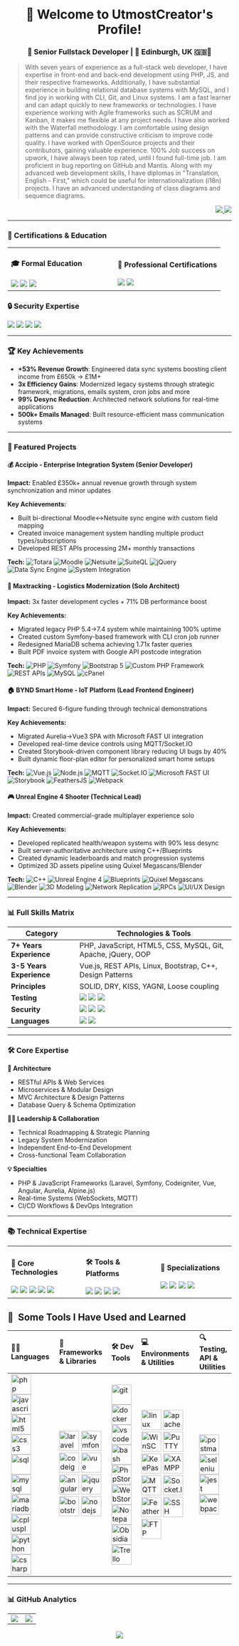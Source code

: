 <h1 align="center">👋 Welcome to UtmostCreator's Profile!</h1>
<h3 align="center">🚀 Senior Fullstack Developer | 📍 Edinburgh, UK 🇬🇧🏴󠁧󠁢󠁳󠁣󠁴󠁿</h3>

> With seven years of experience as a full-stack web developer, I have expertise in front-end and back-end development using PHP, JS, and their respective frameworks. Additionally, I have substantial experience in building relational database systems with MySQL, and I find joy in working with CLI, Git, and Linux systems. I am a fast learner and can adapt quickly to new frameworks or technologies. I have experience working with Agile frameworks such as SCRUM and Kanban, it makes me flexible at any project needs. I have also worked with the Waterfall methodology. I am comfortable using design patterns and can provide constructive criticism to improve code quality. I have worked with OpenSource projects and their contributors, gaining valuable experience. 100% Job success on upwork, I have always been top rated, until I found full-time job. I am proficient in bug reporting on GitHub and Mantis. Along with my advanced web development skills, I have diplomas in "Translation, English - First," which could be useful for internationalization (i18n) projects. I have an advanced understanding of class diagrams and sequence diagrams.

<div align="right">
  <a href="https://drive.google.com/file/d/182c4HgrjBbksa53GWmDswzOc2Zv9KcZX">
    <img src="https://img.shields.io/badge/Download_CV-FF0000?style=for-the-badge&logo=adobeacrobatreader&logoColor=white" />
  </a>
  <a href="https://www.linkedin.com/in/utmost-creator/">
    <img src="https://img.shields.io/badge/Connect-0077B5?style=for-the-badge&logo=linkedin&logoColor=white" />
  </a>
</div>


---

### 📜 Certifications & Education

<table>
<tr>
<td width="50%">
<h4>🎓 Formal Education</h4>
<img src="https://img.shields.io/badge/MSc_Software_Engineering-Distinction-8A2BE2">
<img src="https://img.shields.io/badge/BA_Germanic_Languages-English_Translation-4682B4">
<img src="https://img.shields.io/badge/CISCO_IT_Essentials-Passed-1BA0D7">
</td>
<td width="50%">
<h4>📜 Professional Certifications</h4>
<img src="https://img.shields.io/badge/QATestLab-Certified_Test_Engineer-green">
<img src="https://img.shields.io/badge/British_Council-C2_English-important">
</td>
</tr>
</table>

### 🔒 Security Expertise

<img src="https://img.shields.io/badge/OWASP_Top_10-Implemented-4A90E2"> <img src="https://img.shields.io/badge/Secure_API_Design-3_yrs-FF6C37"> <img src="https://img.shields.io/badge/CSRF/XSS_Protection-7_yrs-green"> <img src="https://img.shields.io/badge/SQL_Injection_Prevention-7_yrs-4479A1">

---

### 🏆 Key Achievements

- **+53% Revenue Growth**: Engineered data sync systems boosting client income from £650k → £1M+ 
- **3x Efficiency Gains**: Modernized legacy systems through strategic framework, migrations, emails system, cron jobs and more
- **99% Desync Reduction**: Architected network solutions for real-time applications
- **500k+ Emails Managed**: Built resource-efficient mass communication systems

---

### 🚀 Featured Projects

#### 💰 Accipio - Enterprise Integration System (Senior Developer)

**Impact:** Enabled £350k+ annual revenue growth through system synchronization and minor updates

**Key Achievements:**
- Built bi-directional Moodle↔Netsuite sync engine with custom field mapping
- Created invoice management system handling multiple product types/subscriptions
- Developed REST APIs processing 2M+ monthly transactions

**Tech:**
![Totara](https://img.shields.io/badge/Totara-1F78B4?style=flat) ![Moodle](https://img.shields.io/badge/Moodle-F98012?style=flat&logo=moodle) ![Netsuite](https://img.shields.io/badge/Netsuite-1F4788?style=flat) ![SuiteQL](https://img.shields.io/badge/SuiteQL-326690?style=flat) ![jQuery](https://img.shields.io/badge/jQuery-0769AD?style=flat&logo=jquery) ![Data Sync Engine](https://img.shields.io/badge/Data_Sync-34A853?style=flat) ![System Integration](https://img.shields.io/badge/System_Integration-4285F4?style=flat) 

#### 🚛 Maxtracking - Logistics Modernization (Solo Architect)

**Impact:** 3x faster development cycles + 71% DB performance boost

**Key Achievements:**
- Migrated legacy PHP 5.4→7.4 system while maintaining 100% uptime
- Created custom Symfony-based framework with CLI cron job runner
- Redesigned MariaDB schema achieving 1.71x faster queries
- Built PDF invoice system with Google API postcode integration

**Tech:**
![PHP](https://img.shields.io/badge/PHP-777BB4?style=flat&logo=php&logoColor=white) ![Symfony](https://img.shields.io/badge/Symfony-000000?style=flat&logo=symfony) ![Bootstrap 5](https://img.shields.io/badge/Bootstrap-7952B3?style=flat&logo=bootstrap) ![Custom PHP Framework](https://img.shields.io/badge/Custom_Framework-4F5B93?style=flat) ![REST APIs](https://img.shields.io/badge/REST_API-FF6C37?style=flat&logo=postman) ![MySQL](https://img.shields.io/badge/MySQL-4479A1?style=flat&logo=mysql) ![cPanel](https://img.shields.io/badge/cPanel-FF6C37?style=flat&logo=cpanel) 

#### 🏠 BYND Smart Home - IoT Platform (Lead Frontend Engineer)

**Impact:** Secured 6-figure funding through technical demonstrations

**Key Achievements:**
- Migrated Aurelia→Vue3 SPA with Microsoft FAST UI integration
- Developed real-time device controls using MQTT/Socket.IO
- Created Storybook-driven component library reducing UI bugs by 40%
- Built dynamic floor-plan editor for personalized smart home setups

**Tech:**
![Vue.js](https://img.shields.io/badge/Vue.js-4FC08D?style=flat&logo=vuedotjs&logoColor=white) ![Node.js](https://img.shields.io/badge/Node.js-339933?style=flat&logo=nodedotjs&logoColor=white) ![MQTT](https://img.shields.io/badge/MQTT-660066?style=flat&logo=mqtt) ![Socket.IO](https://img.shields.io/badge/Socket.IO-010101?style=flat&logo=socketdotio) ![Microsoft FAST UI](https://img.shields.io/badge/FAST_UI-005A9E?style=flat&logo=microsoft) ![Storybook](https://img.shields.io/badge/Storybook-FF4785?style=flat&logo=storybook) ![FeathersJS](https://img.shields.io/badge/FeathersJS-333333?style=flat) ![Webpack](https://img.shields.io/badge/Webpack-8DD6F9?style=flat&logo=webpack&logoColor=black) 

#### 🎮 Unreal Engine 4 Shooter (Technical Lead)

**Impact:** Created commercial-grade multiplayer experience solo

**Key Achievements:**
- Developed replicated health/weapon systems with 90% less desync
- Built server-authoritative architecture using C++/Blueprints
- Created dynamic leaderboards and match progression systems
- Optimized 3D assets pipeline using Quixel Megascans/Blender

**Tech:** 
![C++](https://img.shields.io/badge/C++-00599C?style=flat&logo=c%2B%2B&logoColor=white) ![Unreal Engine 4](https://img.shields.io/badge/Unreal_Engine-0E1128?style=flat&logo=unrealengine&logoColor=white) ![Blueprints](https://img.shields.io/badge/Blueprints-0E1128?style=flat&logo=unrealengine&logoColor=white) ![Quixel Megascans](https://img.shields.io/badge/Quixel_Megascans-1E1E1E?style=flat&logo=quixel) ![Blender](https://img.shields.io/badge/Blender-F5792A?style=flat&logo=blender&logoColor=white) ![3D Modeling](https://img.shields.io/badge/3D_Modeling-FF6F61?style=flat) ![Network Replication](https://img.shields.io/badge/Network_Replication-4285F4?style=flat) ![RPCs](https://img.shields.io/badge/RPCs-34A853?style=flat) ![UI/UX Design](https://img.shields.io/badge/UI%2FUX-FF4088?style=flat) 

---

### 📊 Full Skills Matrix

| Category| Technologies & Tools |
|--------|-----|
| **7+ Years Experience** | PHP, JavaScript, HTML5, CSS, MySQL, Git, Apache, jQuery, OOP|
| **3-5 Years Experience** | Vue.js, REST APIs, Linux, Bootstrap, C++, Design Patterns |
| **Principles** | SOLID, DRY, KISS, YAGNI, Loose coupling |
| **Testing** | <img src="https://img.shields.io/badge/Cypress-17202C?logo=cypress"> <img src="https://img.shields.io/badge/Selenium-43B02A?logo=selenium"> <img src="https://img.shields.io/badge/JMeter-D22128?logo=apachejmeter"> |
| **Security**| <img src="https://img.shields.io/badge/XSS_Protection-4A90E2"> <img src="https://img.shields.io/badge/SQL_Injection_Prevention-4479A1"> <img src="https://img.shields.io/badge/CSRF_Protection-000000">|
| **Languages** | <img src="https://img.shields.io/badge/English-C2-brightgreen"> <img src="https://img.shields.io/badge/German_A1-0063B1"> |

---

### 🛠️ Core Expertise

**🔧 Architecture**

* RESTful APIs & Web Services
* Microservices & Modular Design
* MVC Architecture & Design Patterns
* Database Query & Schema Optimization

**👨‍💼 Leadership & Collaboration**

* Technical Roadmapping & Strategic Planning
* Legacy System Modernization
* Independent End-to-End Development
* Cross-functional Team Collaboration

**💡 Specialties**

* PHP & JavaScript Frameworks (Laravel, Symfony, Codeigniter, Vue, Angular, Aurelia, Alpine.js)
* Real-time Systems (WebSockets, MQTT)
* CI/CD Workflows & DevOps Integration

---

### 📚 Technical Expertise

<table>
<tr>
<td width="33%">
<h4>🔧 Core Technologies</h4>
<img src="https://img.shields.io/badge/PHP-7_yrs-777BB4?logo=php&logoColor=white">
<img src="https://img.shields.io/badge/JavaScript-7_yrs-F7DF1E?logo=javascript&logoColor=black">
<img src="https://img.shields.io/badge/MySQL-7_yrs-4479A1?logo=mysql&logoColor=white">
<img src="https://img.shields.io/badge/Symfony-3_yr-000000?logo=symfony">
<img src="https://img.shields.io/badge/Vue.js-3_yrs-4FC08D?logo=vuedotjs">
</td>
<td width="33%">
<h4>🛠️ Tools & Platforms</h4>
<img src="https://img.shields.io/badge/Git-7_yrs-F05032?logo=git">
<img src="https://img.shields.io/badge/Docker-<1_yr-2496ED?logo=docker">
<img src="https://img.shields.io/badge/PHPStorm-7_yrs-000000?logo=phpstorm">
<img src="https://img.shields.io/badge/Postman-3_yrs-FF6C37?logo=postman">
</td>
<td width="33%">
<h4>🎯 Specializations</h4>
<img src="https://img.shields.io/badge/REST_API-3_yrs-FF6C37?logo=postman">
<img src="https://img.shields.io/badge/OOP-7_yrs-3776AB?logo=python">
<img src="https://img.shields.io/badge/DB_Modeling-7_yrs-4479A1?logo=mysql">
<img src="https://img.shields.io/badge/Security-3_yrs-4A90E2?logo=securityscorecard">
</td>
</tr>
</table>

<h2>🚀 &nbsp;Some Tools I Have Used and Learned</h2> 

<table>
  <thead>
    <tr>
      <th align="left">🧑‍💻 Languages</th>
      <th align="left">🧩 Frameworks & Libraries</th>
      <th align="left">🛠️ Dev Tools</th>
      <th align="left">💻 Environments & Utilities</th>
      <th align="left">🔍 Testing, API & Utilities</th>
    </tr>
  </thead>
  <tbody>
    <tr>
      <td>
        <img src="https://cdn.jsdelivr.net/gh/devicons/devicon/icons/php/php-original.svg" alt="php" width="45" height="45"/>
        <img src="https://cdn.jsdelivr.net/gh/devicons/devicon/icons/javascript/javascript-original.svg" alt="javascript" width="45" height="45"/>
        <img src="https://cdn.jsdelivr.net/gh/devicons/devicon/icons/html5/html5-original.svg" alt="html5" width="45" height="45"/>
        <img src="https://cdn.jsdelivr.net/gh/devicons/devicon/icons/css3/css3-original.svg" alt="css3" width="45" height="45"/>
        <img src="https://www.svgrepo.com/show/7344/sql-file-format-symbol.svg" alt="sql" width="45" height="45"/>
        <img src="https://cdn.jsdelivr.net/gh/devicons/devicon/icons/mysql/mysql-original.svg" alt="mysql" width="45" height="45"/>
        <img src="https://www.svgrepo.com/show/354037/mariadb-icon.svg" alt="mariadb" width="45" height="45"/>
        <img src="https://cdn.jsdelivr.net/gh/devicons/devicon/icons/cplusplus/cplusplus-original.svg" alt="cplusplus" width="45" height="45"/>
        <img src="https://cdn.jsdelivr.net/gh/devicons/devicon/icons/python/python-original.svg" alt="python" width="45" height="45"/>
        <img src="https://cdn.jsdelivr.net/gh/devicons/devicon/icons/csharp/csharp-original.svg" alt="csharp" width="45" height="45"/>
      </td>
      <td>
        <img src="https://www.svgrepo.com/show/376332/laravel.svg" alt="laravel" width="45" height="45"/>
        <img src="https://cdn.jsdelivr.net/gh/devicons/devicon/icons/symfony/symfony-original.svg" alt="symfony" width="45" height="45"/>
        <img src="https://www.svgrepo.com/show/303425/codeigniter-logo.svg" alt="codeigniter" width="45" height="45"/>
        <img src="https://cdn.jsdelivr.net/gh/devicons/devicon/icons/vuejs/vuejs-original.svg" alt="vue" width="45" height="45"/>
        <img src="https://cdn.jsdelivr.net/gh/devicons/devicon/icons/angularjs/angularjs-original.svg" alt="angular" width="45" height="45"/>
        <img src="https://cdn.jsdelivr.net/gh/devicons/devicon/icons/jquery/jquery-original.svg" alt="jquery" width="45" height="45"/>
        <img src="https://cdn.jsdelivr.net/gh/devicons/devicon/icons/bootstrap/bootstrap-original.svg" alt="bootstrap" width="45" height="45"/>
        <img src="https://cdn.jsdelivr.net/gh/devicons/devicon/icons/nodejs/nodejs-original.svg" alt="nodejs" width="45" height="45"/>
      </td>
      <td>
        <img src="https://cdn.jsdelivr.net/gh/devicons/devicon/icons/git/git-original.svg" alt="git" width="45" height="45"/>
        <img src="https://cdn.jsdelivr.net/gh/devicons/devicon/icons/docker/docker-original.svg" alt="docker" width="45" height="45"/>
        <img src="https://cdn.jsdelivr.net/gh/devicons/devicon/icons/vscode/vscode-original.svg" alt="vscode" width="45" height="45"/>
        <img src="https://cdn.jsdelivr.net/gh/devicons/devicon/icons/bash/bash-original.svg" alt="bash" width="45" height="45"/>
        <img src="https://www.svgrepo.com/show/354184/phpstorm.svg" alt="PhpStorm" width="45" height="45"/>
        <img src="https://upload.wikimedia.org/wikipedia/commons/thumb/c/c0/WebStorm_Icon.svg/512px-WebStorm_Icon.svg.png" alt="WebStorm" width="45" height="45"/>
        <img src="https://www.svgrepo.com/show/479656/notepad-document-3.svg" alt="Notepad++" width="45" height="45"/>
        <img src="https://www.svgrepo.com/show/504676/obsidian.svg" alt="Obsidian" width="45" height="45"/>
        <img src="https://www.svgrepo.com/show/475688/trello-color.svg" alt="Trello" width="45" height="45"/>
      </td>
      <td>
        <img src="https://cdn.jsdelivr.net/gh/devicons/devicon/icons/linux/linux-original.svg" alt="linux" width="45" height="45"/>
        <img src="https://cdn.jsdelivr.net/gh/devicons/devicon/icons/apache/apache-original.svg" alt="apache" width="45" height="45"/>
        <img src="https://winscp-static-746341.c.cdn77.org/assets/images/logos/logo.png" alt="WinSCP" width="45" height="45"/>
        <img src="https://commons.wikimedia.org/wiki/Special:FilePath/PuTTY_Icon.svg" alt="PuTTY" width="45" height="45"/>
        <img src="https://commons.wikimedia.org/wiki/Special:FilePath/KeePassXC.svg" alt="KeePassXC" width="45" height="45"/>
        <img src="https://www.svgrepo.com/show/306995/xampp.svg" alt="XAMPP" width="45" height="45"/>
        <img src="https://upload.wikimedia.org/wikipedia/commons/3/3c/Mqtt-hor.svg" alt="MQTT" width="45" height="45"/>
        <img src="https://www.svgrepo.com/show/342225/socket-io.svg" alt="Socket.IO" width="45" height="45"/>
        <img src="https://www.svgrepo.com/show/353732/feathersjs.svg" alt="FeathersJS" width="45" height="45"/>
        <img src="https://www.svgrepo.com/show/438984/ssh.svg" alt="SSH" width="45" height="45"/>
        <img src="https://upload.wikimedia.org/wikipedia/commons/e/e0/Mqtt-hor.svg" alt="FTP" width="45" height="45"/>
      </td>
      <td>
        <img src="https://cdn.jsdelivr.net/gh/devicons/devicon/icons/postman/postman-original.svg" alt="postman" width="45" height="45"/>
        <img src="https://cdn.jsdelivr.net/gh/devicons/devicon/icons/selenium/selenium-original.svg" alt="selenium" width="45" height="45"/>
        <img src="https://cdn.jsdelivr.net/gh/devicons/devicon/icons/jest/jest-plain.svg" alt="jest" width="45" height="45"/>
        <img src="https://cdn.jsdelivr.net/gh/devicons/devicon/icons/webpack/webpack-original.svg" alt="webpack" width="45" height="45"/>
      </td>
    </tr>
  </tbody>
</table>

---

### 📊 GitHub Analytics

<table>
<tr>
<td>
<img align="center" src="https://github-readme-stats.vercel.app/api?username=utmostcreator&show_icons=true&theme=radical" />
</td>
<td>
<img align="center" src="https://github-readme-streak-stats.herokuapp.com/?user=utmostcreator&theme=radical" />
</td>
</tr>
</table>

<p align="center">
<img src="https://github-readme-stats.vercel.app/api/top-langs/?username=utmostcreator&layout=compact&theme=radical" />
</p>

